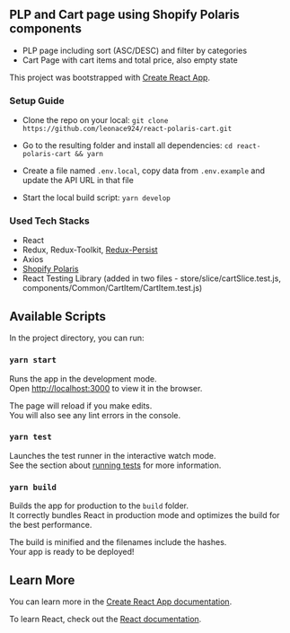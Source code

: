 ## PLP and Cart page using Shopify Polaris components

- PLP page including sort (ASC/DESC) and filter by categories
- Cart Page with cart items and total price, also empty state

This project was bootstrapped with [Create React App](https://github.com/facebook/create-react-app).

### Setup Guide

- Clone the repo on your local:
  `git clone https://github.com/leonace924/react-polaris-cart.git`

- Go to the resulting folder and install all dependencies: `cd react-polaris-cart && yarn`

- Create a file named `.env.local`, copy data from `.env.example` and update the API URL in that file

- Start the local build script: `yarn develop`

### Used Tech Stacks

- React
- Redux, Redux-Toolkit, [Redux-Persist](https://www.npmjs.com/package/redux-persist)
- Axios
- [Shopify Polaris](https://polaris.shopify.com/components)
- React Testing Library (added in two files - store/slice/cartSlice.test.js, components/Common/CartItem/CartItem.test.js)

## Available Scripts

In the project directory, you can run:

### `yarn start`

Runs the app in the development mode.<br />
Open [http://localhost:3000](http://localhost:3000) to view it in the browser.

The page will reload if you make edits.<br />
You will also see any lint errors in the console.

### `yarn test`

Launches the test runner in the interactive watch mode.<br />
See the section about [running tests](https://facebook.github.io/create-react-app/docs/running-tests) for more information.

### `yarn build`

Builds the app for production to the `build` folder.<br />
It correctly bundles React in production mode and optimizes the build for the best performance.

The build is minified and the filenames include the hashes.<br />
Your app is ready to be deployed!

## Learn More

You can learn more in the [Create React App documentation](https://facebook.github.io/create-react-app/docs/getting-started).

To learn React, check out the [React documentation](https://reactjs.org/).
